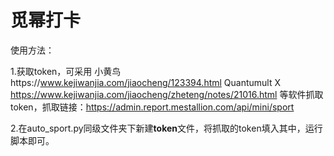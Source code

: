 # 觅幂打卡

使用方法：

1.获取token，可采用
小黄鸟https://www.kejiwanjia.com/jiaocheng/123394.html
Quantumult X https://www.kejiwanjia.com/jiaocheng/zheteng/notes/21016.html
等软件抓取token，抓取链接：https://admin.report.mestallion.com/api/mini/sport

2.在auto_sport.py同级文件夹下新建**token**文件，将抓取的token填入其中，运行脚本即可。